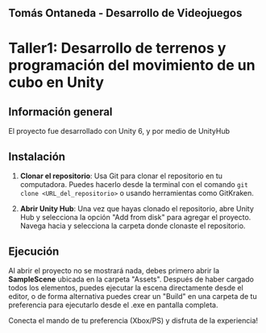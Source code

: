 ## Tomás Ontaneda - Desarrollo de Videojuegos
# Taller1: Desarrollo de terrenos y programación del movimiento de un cubo en Unity

## Información general 
El proyecto fue desarrollado con Unity 6, y por medio de UnityHub
## Instalación
1. **Clonar el repositorio**: Usa Git para clonar el repositorio en tu computadora. Puedes hacerlo desde la terminal con el comando `git clone <URL_del_repositorio>` o usando herramientas como GitKraken.

2. **Abrir Unity Hub**: Una vez que hayas clonado el repositorio, abre Unity Hub y selecciona la opción "Add from disk" para agregar el proyecto. Navega hacia y selecciona la carpeta donde clonaste el repositorio.
## Ejecución
Al abrir el proyecto no se mostrará nada, debes primero abrir la **SampleScene** ubicada en la carpeta "Assets".
Después de haber cargado todos los elementos, puedes ejecutar la escena directamente desde el editor, o de forma alternativa puedes crear un "Build" en una carpeta de tu preferencia para ejecutarlo desde el .exe en pantalla completa.

Conecta el mando de tu preferencia (Xbox/PS) y disfruta de la experiencia!
